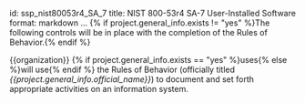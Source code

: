 id: ssp_nist80053r4_SA_7
title: NIST 800-53r4 SA-7 User-Installed Software
format: markdown
...
{% if project.general_info.exists != "yes" %}The following controls will be in place with the completion of the Rules of Behavior.{% endif %}

{{organization}} {% if project.general_info.exists == "yes" %}uses{% else %}will use{% endif %} the Rules of Behavior (officially titled _{{project.general_info.official_name}}_) to document and set forth appropriate activities on an information system.
